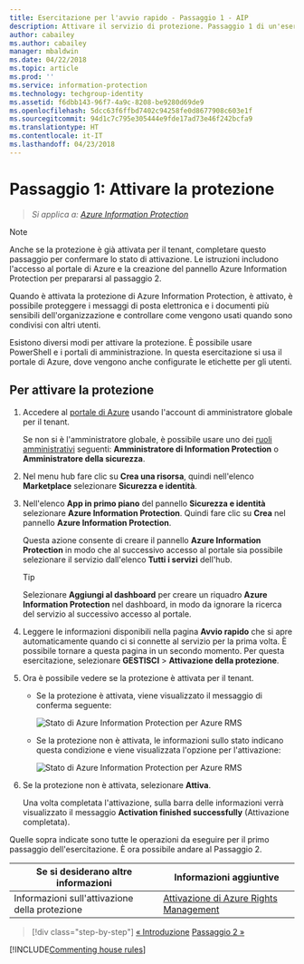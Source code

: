 ```yaml
---
title: Esercitazione per l'avvio rapido - Passaggio 1 - AIP
description: Attivare il servizio di protezione. Passaggio 1 di un'esercitazione introduttiva che consente di provare rapidamente a usare Azure Information Protection.
author: cabailey
ms.author: cabailey
manager: mbaldwin
ms.date: 04/22/2018
ms.topic: article
ms.prod: ''
ms.service: information-protection
ms.technology: techgroup-identity
ms.assetid: f6dbb143-96f7-4a9c-8208-be9280d69de9
ms.openlocfilehash: 5dcc63f6ffbd7402c94258fe0d8677908c603e1f
ms.sourcegitcommit: 94d1c7c795e305444e9fde17ad73e46f242bcfa9
ms.translationtype: HT
ms.contentlocale: it-IT
ms.lasthandoff: 04/23/2018
---
```

# <a name="step-1-activate-protection"></a>Passaggio 1: Attivare la protezione
 
>*Si applica a: [Azure Information Protection](https://azure.microsoft.com/pricing/details/information-protection)*

> [!NOTE]
>Anche se la protezione è già attivata per il tenant, completare questo passaggio per confermare lo stato di attivazione. Le istruzioni includono l'accesso al portale di Azure e la creazione del pannello Azure Information Protection per prepararsi al passaggio 2.

Quando è attivata la protezione di Azure Information Protection, è attivato, è possibile proteggere i messaggi di posta elettronica e i documenti più sensibili dell'organizzazione e controllare come vengono usati quando sono condivisi con altri utenti. 

Esistono diversi modi per attivare la protezione. È possibile usare PowerShell e i portali di amministrazione. In questa esercitazione si usa il portale di Azure, dove vengono anche configurate le etichette per gli utenti. 

## <a name="to-activate-protection"></a>Per attivare la protezione

1. Accedere al [portale di Azure](https://portal.azure.com) usando l'account di amministratore globale per il tenant. 
    
    Se non si è l'amministratore globale, è possibile usare uno dei [ruoli amministrativi](/azure/active-directory/active-directory-assign-admin-roles-azure-portal) seguenti: **Amministratore di Information Protection** o **Amministratore della sicurezza**.

2. Nel menu hub fare clic su **Crea una risorsa**, quindi nell'elenco **Marketplace** selezionare **Sicurezza e identità**. 
    
3.  Nell'elenco **App in primo piano** del pannello **Sicurezza e identità** selezionare **Azure Information Protection**. Quindi fare clic su **Crea** nel pannello **Azure Information Protection**.
    
    Questa azione consente di creare il pannello **Azure Information Protection** in modo che al successivo accesso al portale sia possibile selezionare il servizio dall'elenco **Tutti i servizi** dell'hub. 
    
    > [!TIP] 
    > Selezionare **Aggiungi al dashboard** per creare un riquadro **Azure Information Protection** nel dashboard, in modo da ignorare la ricerca del servizio al successivo accesso al portale.

4. Leggere le informazioni disponibili nella pagina **Avvio rapido** che si apre automaticamente quando ci si connette al servizio per la prima volta. È possibile tornare a questa pagina in un secondo momento. Per questa esercitazione, selezionare **GESTISCI** > **Attivazione della protezione**. 

5. Ora è possibile vedere se la protezione è attivata per il tenant. 
    
    - Se la protezione è attivata, viene visualizzato il messaggio di conferma seguente:
        
        ![Stato di Azure Information Protection per Azure RMS](../media/info-protect-azurerms-activated.png)
        
    - Se la protezione non è attivata, le informazioni sullo stato indicano questa condizione e viene visualizzata l'opzione per l'attivazione:
        
        ![Stato di Azure Information Protection per Azure RMS](../media/info-protect-azurerms-deactivated.png)

6. Se la protezione non è attivata, selezionare **Attiva**. 

    Una volta completata l'attivazione, sulla barra delle informazioni verrà visualizzato il messaggio **Activation finished successfully** (Attivazione completata).

Quelle sopra indicate sono tutte le operazioni da eseguire per il primo passaggio dell'esercitazione. È ora possibile andare al Passaggio 2.

|Se si desiderano altre informazioni|Informazioni aggiuntive|
|--------------------------------|--------------------------|
|Informazioni sull'attivazione della protezione|[Attivazione di Azure Rights Management](../deploy-use/activate-service.md)|


>[!div class="step-by-step"]
[&#171; Introduzione](infoprotect-quick-start-tutorial.md)
[Passaggio 2 &#187;](infoprotect-tutorial-step2.md)

[!INCLUDE[Commenting house rules](../includes/houserules.md)]
